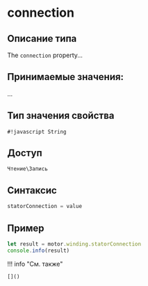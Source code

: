 # сonnection

## Описание типа
The `сonnection` property...

## Принимаемые значения:
...

## Тип значения свойства
`#!javascript String`

## Доступ
`Чтение\Запись`

## Синтаксис
```javascript
statorConnection = value
```

## Пример
```javascript linenums="1"
let result = motor.winding.statorConnection
console.info(result)
```

!!! info "См. также"

    []()

